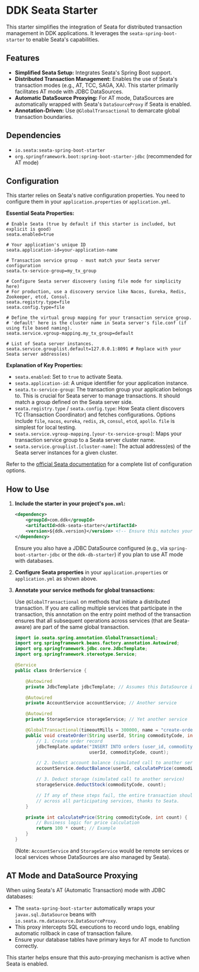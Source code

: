 # DDK Seata Starter

This starter simplifies the integration of Seata for distributed transaction management in DDK applications. It leverages the `seata-spring-boot-starter` to enable Seata's capabilities.

## Features

-   **Simplified Seata Setup:** Integrates Seata's Spring Boot support.
-   **Distributed Transaction Management:** Enables the use of Seata's transaction modes (e.g., AT, TCC, SAGA, XA). This starter primarily facilitates AT mode with JDBC DataSources.
-   **Automatic DataSource Proxying:** For AT mode, DataSources are automatically wrapped with Seata's `DataSourceProxy` if Seata is enabled.
-   **Annotation-Driven:** Use `@GlobalTransactional` to demarcate global transaction boundaries.

## Dependencies

-   `io.seata:seata-spring-boot-starter`
-   `org.springframework.boot:spring-boot-starter-jdbc` (recommended for AT mode)

## Configuration

This starter relies on Seata's native configuration properties. You need to configure them in your `application.properties` or `application.yml`.

**Essential Seata Properties:**

```properties
# Enable Seata (true by default if this starter is included, but explicit is good)
seata.enabled=true

# Your application's unique ID
seata.application-id=your-application-name

# Transaction service group - must match your Seata server configuration
seata.tx-service-group=my_tx_group

# Configure Seata server discovery (using file mode for simplicity here)
# For production, use a discovery service like Nacos, Eureka, Redis, Zookeeper, etcd, Consul.
seata.registry.type=file
seata.config.type=file

# Define the virtual group mapping for your transaction service group.
# 'default' here is the cluster name in Seata server's file.conf (if using file based naming).
seata.service.vgroup-mapping.my_tx_group=default

# List of Seata server instances.
seata.service.grouplist.default=127.0.0.1:8091 # Replace with your Seata server address(es)
```

**Explanation of Key Properties:**

-   `seata.enabled`: Set to `true` to activate Seata.
-   `seata.application-id`: A unique identifier for your application instance.
-   `seata.tx-service-group`: The transaction group your application belongs to. This is crucial for Seata server to manage transactions. It should match a group defined on the Seata server side.
-   `seata.registry.type` / `seata.config.type`: How Seata client discovers TC (Transaction Coordinator) and fetches configurations. Options include `file`, `nacos`, `eureka`, `redis`, `zk`, `consul`, `etcd`, `apollo`. `file` is simplest for local testing.
-   `seata.service.vgroup-mapping.[your-tx-service-group]`: Maps your transaction service group to a Seata server cluster name.
-   `seata.service.grouplist.[cluster-name]`: The actual address(es) of the Seata server instances for a given cluster.

Refer to the [official Seata documentation](https://seata.io/docs/user/configurations/) for a complete list of configuration options.

## How to Use

1.  **Include the starter in your project's `pom.xml`:**

    ```xml
    <dependency>
        <groupId>com.ddk</groupId>
        <artifactId>ddk-seata-starter</artifactId>
        <version>${ddk.version}</version> <!-- Ensure this matches your project's ddk version -->
    </dependency>
    ```
    Ensure you also have a JDBC DataSource configured (e.g., via `spring-boot-starter-jdbc` or the `ddk-db-starter`) if you plan to use AT mode with databases.

2.  **Configure Seata properties** in your `application.properties` or `application.yml` as shown above.

3.  **Annotate your service methods for global transactions:**

    Use `@GlobalTransactional` on methods that initiate a distributed transaction. If you are calling multiple services that participate in the transaction, this annotation on the entry point method of the transaction ensures that all subsequent operations across services (that are Seata-aware) are part of the same global transaction.

    ```java
    import io.seata.spring.annotation.GlobalTransactional;
    import org.springframework.beans.factory.annotation.Autowired;
    import org.springframework.jdbc.core.JdbcTemplate;
    import org.springframework.stereotype.Service;

    @Service
    public class OrderService {

        @Autowired
        private JdbcTemplate jdbcTemplate; // Assumes this DataSource is proxied by Seata

        @Autowired
        private AccountService accountService; // Another service

        @Autowired
        private StorageService storageService; // Yet another service

        @GlobalTransactional(timeoutMills = 300000, name = "create-order-tx")
        public void createOrder(String userId, String commodityCode, int count) {
            // 1. Create order record
            jdbcTemplate.update("INSERT INTO orders (user_id, commodity_code, count) VALUES (?, ?, ?)",
                                userId, commodityCode, count);

            // 2. Deduct account balance (simulated call to another service)
            accountService.deductBalance(userId, calculatePrice(commodityCode, count));

            // 3. Deduct storage (simulated call to another service)
            storageService.deductStock(commodityCode, count);

            // If any of these steps fail, the entire transaction should roll back
            // across all participating services, thanks to Seata.
        }

        private int calculatePrice(String commodityCode, int count) {
            // Business logic for price calculation
            return 100 * count; // Example
        }
    }
    ```
    (Note: `AccountService` and `StorageService` would be remote services or local services whose DataSources are also managed by Seata).

## AT Mode and DataSource Proxying

When using Seata's AT (Automatic Transaction) mode with JDBC databases:
-   The `seata-spring-boot-starter` automatically wraps your `javax.sql.DataSource` beans with `io.seata.rm.datasource.DataSourceProxy`.
-   This proxy intercepts SQL executions to record undo logs, enabling automatic rollback in case of transaction failure.
-   Ensure your database tables have primary keys for AT mode to function correctly.

This starter helps ensure that this auto-proxying mechanism is active when Seata is enabled.
```
